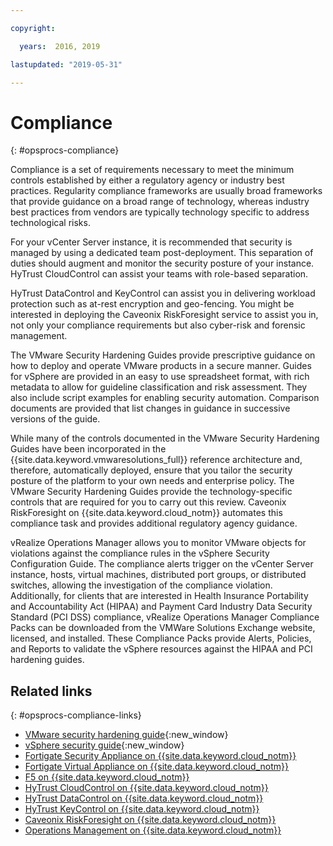 ```yaml
---

copyright:

  years:  2016, 2019

lastupdated: "2019-05-31"

---
```


# Compliance
{: #opsprocs-compliance}

Compliance is a set of requirements necessary to meet the minimum controls established by either a regulatory agency or industry best practices. Regularity compliance frameworks are usually broad frameworks that provide guidance on a broad range of technology, whereas industry best practices from vendors are typically technology specific to address technological risks.

For your vCenter Server instance, it is recommended that security is managed by using a dedicated team post-deployment. This separation of duties should augment and monitor the security posture of your instance. HyTrust CloudControl can assist your teams with role-based separation.

HyTrust DataControl and KeyControl can assist you in delivering workload protection such as at-rest encryption and geo-fencing. You might be interested in deploying the Caveonix RiskForesight service to assist you in, not only your compliance requirements but also cyber-risk and forensic management.

The VMware Security Hardening Guides provide prescriptive guidance on how to deploy and operate VMware products in a secure manner. Guides for vSphere are provided in an easy to use spreadsheet format, with rich metadata to allow for guideline classification and risk assessment. They also include script examples for enabling security automation. Comparison documents are provided that list changes in guidance in successive versions of the guide.

While many of the controls documented in the VMware Security Hardening Guides have been incorporated in the {{site.data.keyword.vmwaresolutions_full}} reference architecture and, therefore, automatically deployed, ensure that you tailor the security posture of the platform to your own needs and enterprise policy. The VMware Security Hardening Guides provide the technology-specific controls that are required for you to carry out this review. Caveonix RiskForesight on {{site.data.keyword.cloud_notm}} automates this compliance task and provides additional regulatory agency guidance.

vRealize Operations Manager allows you to monitor VMware objects for violations against the compliance rules in the vSphere Security Configuration Guide. The compliance alerts trigger on the vCenter Server instance, hosts, virtual machines, distributed port groups, or distributed switches, allowing the investigation of the compliance violation. Additionally, for clients that are interested in Health Insurance Portability and Accountability Act (HIPAA) and Payment Card Industry Data Security Standard (PCI DSS) compliance, vRealize Operations Manager Compliance Packs can be downloaded from the VMWare Solutions Exchange website, licensed, and installed. These Compliance Packs provide Alerts, Policies, and Reports to validate the vSphere resources against the HIPAA and PCI hardening guides.


## Related links
{: #opsprocs-compliance-links}

* [VMware security hardening guide](https://www.vmware.com/uk/security/hardening-guides.html){:new_window}
* [vSphere security guide](https://docs.vmware.com/en/VMware-vSphere/6.7/vsphere-esxi-vcenter-server-67-security-guide.pdf){:new_window}
* [Fortigate Security Appliance on {{site.data.keyword.cloud_notm}}](/docs/services/vmwaresolutions/services?topic=vmware-solutions-fsa_considerations)
* [Fortigate Virtual Appliance on {{site.data.keyword.cloud_notm}}](/docs/services/vmwaresolutions/services?topic=vmware-solutions-fortinetvm_considerations)
* [F5 on {{site.data.keyword.cloud_notm}}](/docs/services/vmwaresolutions/services?topic=vmware-solutions-f5_considerations)
* [HyTrust CloudControl on {{site.data.keyword.cloud_notm}}](/docs/services/vmwaresolutions/services?topic=vmware-solutions-htcc_considerations)
* [HyTrust DataControl on {{site.data.keyword.cloud_notm}}](/docs/services/vmwaresolutions/services?topic=vmware-solutions-htdc_considerations)
* [HyTrust KeyControl on {{site.data.keyword.cloud_notm}}](/docs/services/vmwaresolutions/services?topic=vmware-solutions-htkc_considerations)
* [Caveonix RiskForesight on {{site.data.keyword.cloud_notm}}](/docs/services/vmwaresolutions/services?topic=vmware-solutions-caveonix_considerations)
* [Operations Management on {{site.data.keyword.cloud_notm}}](/docs/services/vmwaresolutions/services?topic=vmware-solutions-opsmgmt-intro)
